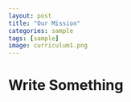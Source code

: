 ```yaml
---
layout: post
title: "Our Mission"
categories: sample
tags: [sample]
image: curriculum1.png
---
```


# Write Something
